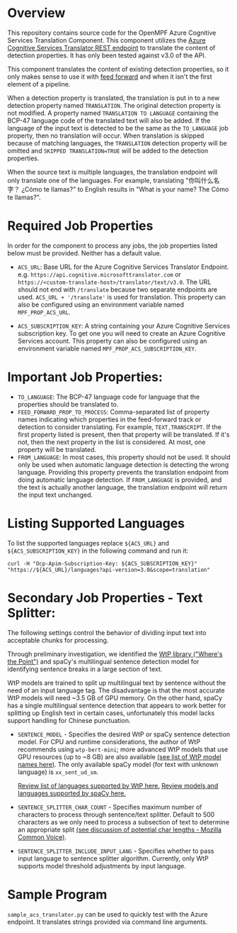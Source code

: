 # Overview

This repository contains source code for the OpenMPF Azure Cognitive Services
Translation Component. This component utilizes the [Azure Cognitive Services
Translator REST endpoint](https://docs.microsoft.com/en-us/azure/cognitive-services/translator/reference/v3-0-translate)
to translate the content of detection properties. It has only been tested
against v3.0 of the API.

This component translates the content of existing detection properties,
so it only makes sense to use it with
[feed forward](https://openmpf.github.io/docs/site/Feed-Forward-Guide) and
when it isn't the first element of a pipeline.

When a detection property is translated, the translation is put in to a new
detection property named `TRANSLATION`. The original detection property is not
modified. A property named `TRANSLATION TO LANGUAGE` containing the BCP-47
language code of the translated text will also be added. If the language
of the input text is detected to be the same as the `TO_LANGUAGE` job property,
then no translation will occur. When translation is skipped because of
matching languages, the `TRANSLATION` detection property will be omitted and
`SKIPPED TRANSLATION=TRUE` will be added to the detection properties.

When the source text is multiple languages, the translation endpoint will only
translate one of the languages. For example, translating
"你叫什么名字？ ¿Cómo te llamas?" to English results in
"What is your name? The Cómo te llamas?".


# Required Job Properties
In order for the component to process any jobs, the job properties listed below
must be provided. Neither has a default value.

- `ACS_URL`: Base URL for the Azure Cognitive Services Translator Endpoint.
   e.g. `https://api.cognitive.microsofttranslator.com` or
   `https://<custom-translate-host>/translator/text/v3.0`. The URL should
   not end with `/translate` because two separate endpoints are
   used. `ACS_URL + '/translate'` is used for translation.
   This property can also be configured
   using an environment variable named `MPF_PROP_ACS_URL`.

- `ACS_SUBSCRIPTION_KEY`: A string containing your Azure Cognitive Services
  subscription key. To get one you will need to create an
  Azure Cognitive Services account. This property can also be configured
  using an environment variable named `MPF_PROP_ACS_SUBSCRIPTION_KEY`.


# Important Job Properties:
- `TO_LANGUAGE`: The BCP-47 language code for language that the properties
   should be translated to.
- `FEED_FORWARD_PROP_TO_PROCESS`: Comma-separated list of property names indicating
  which properties in the feed-forward track or detection to consider
  translating. For example, `TEXT,TRANSCRIPT`. If the first property listed is
  present, then that property  will be translated. If it's not, then the next
  property in the list is considered. At most, one property will be translated.
- `FROM_LANGUAGE`: In most cases, this property should not be used. It should
  only be used when automatic language detection is detecting the wrong
  language. Providing this property prevents the translation endpoint from
  doing automatic language detection. If `FROM_LANGUAGE` is provided, and the
  text is actually another language, the translation endpoint will return the
  input text unchanged.


# Listing Supported Languages
To list the supported languages replace `${ACS_URL}` and
`${ACS_SUBSCRIPTION_KEY}` in the following command and run it:
```shell script
curl -H "Ocp-Apim-Subscription-Key: ${ACS_SUBSCRIPTION_KEY}" "https://${ACS_URL}/languages?api-version=3.0&scope=translation"
```


# Secondary Job Properties - Text Splitter:
  The following settings control the behavior of dividing input
  text into acceptable chunks for processing.

  Through preliminary investigation, we identified the [WtP library ("Where's the Point")](https://github.com/bminixhofer/wtpsplit)
  and spaCy's multilingual sentence detection model for identifying sentence breaks
  in a large section of text.

  WtP models are trained to split up multilingual text by sentence without the need
  of an input language tag. The disadvantage is that the most accurate
  WtP models will need ~3.5 GB of GPU memory. On the other hand, spaCy has a single
  multilingual sentence detection that appears to work better for splitting up English
  text in certain cases, unfortunately this model lacks support handling for Chinese punctuation.

  - `SENTENCE_MODEL` - Specifies the desired WtP or spaCy sentence detection model.
    For CPU and runtime considerations, the author of WtP recommends using `wtp-bert-mini`;
    more advanced WtP models that use GPU resources (up to ~8 GB) are also available [(see list of WtP model names here)](https://github.com/bminixhofer/wtpsplit?tab=readme-ov-file#available-models).
    The only available spaCy model (for text with unknown language) is `xx_sent_ud_sm`.

    [Review list of languages supported by WtP here.](https://github.com/bminixhofer/wtpsplit?tab=readme-ov-file#supported-languages)
    [Review models and languages supported by spaCy here.](https://spacy.io/models)

  - `SENTENCE_SPLITTER_CHAR_COUNT` - Specifies maximum number of characters to process
    through sentence/text splitter.
    Default to 500 characters as we only need to process a subsection of text to determine an appropriate
    split [(see discussion of potential char lengths - Mozilla Common Voice)](https://discourse.mozilla.org/t/proposal-sentences-lenght-limit-from-14-words-to-100-characters).

  - `SENTENCE_SPLITTER_INCLUDE_INPUT_LANG` - Specifies whether to pass input language to
    sentence splitter algorithm. Currently, only WtP supports model threshold adjustments
    by input language.


# Sample Program
`sample_acs_translator.py` can be used to quickly test with the Azure
endpoint. It translates strings provided via command line arguments.
